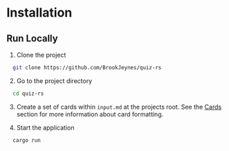 # Installation

## Run Locally

1. Clone the project

```bash
  git clone https://github.com/BrookJeynes/quiz-rs
```

2. Go to the project directory

```bash
  cd quiz-rs
```

3. Create a set of cards within `input.md` at the projects root. See the [Cards](./cards.md) section for more information about card formatting.

4. Start the application

```bash
  cargo run
```
